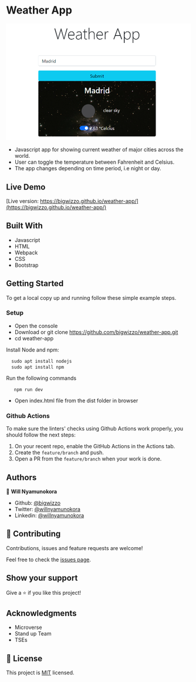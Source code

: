 # Weather App

![screenshot](./screenshot.png)

- Javascript app for showing current weather of major cities across the world.
- User can toggle the temperature between Fahrenheit and Celsius.
- The app changes depending on time period, i.e night or day.

## Live Demo

[Live version: https://bigwizzo.github.io/weather-app/](https://bigwizzo.github.io/weather-app/)

## Built With

- Javascript
- HTML
- Webpack
- CSS
- Bootstrap

## Getting Started

To get a local copy up and running follow these simple example steps.

### Setup

- Open the console
- Download or git clone https://github.com/bigwizzo/weather-app.git
- cd weather-app

Install Node and npm:

```
  sudo apt install nodejs
  sudo apt install npm
```

Run the following commands

```
   npm run dev
```

- Open index.html file from the dist folder in browser

### Github Actions

To make sure the linters' checks using Github Actions work properly, you should follow the next steps:

1. On your recent repo, enable the GitHub Actions in the Actions tab.
2. Create the `feature/branch` and push.
3. Open a PR from the `feature/branch` when your work is done.

## Authors

👤 **Will Nyamunokora**

- Github: [@bigwizzo](https://github.com/bigwizzo)
- Twitter: [@willnyamunokora](https://twitter.com/willnyamunokora)
- Linkedin: [@willnyamunokora](https://linkedin.com/in/willnyamunokora)

## 🤝 Contributing

Contributions, issues and feature requests are welcome!

Feel free to check the [issues page](https://github.com/bigwizzo/weather-app/issues).

## Show your support

Give a ⭐️ if you like this project!

## Acknowledgments

- Microverse
- Stand up Team
- TSEs

## 📝 License

This project is [MIT](https://opensource.org/licenses/MIT) licensed.
